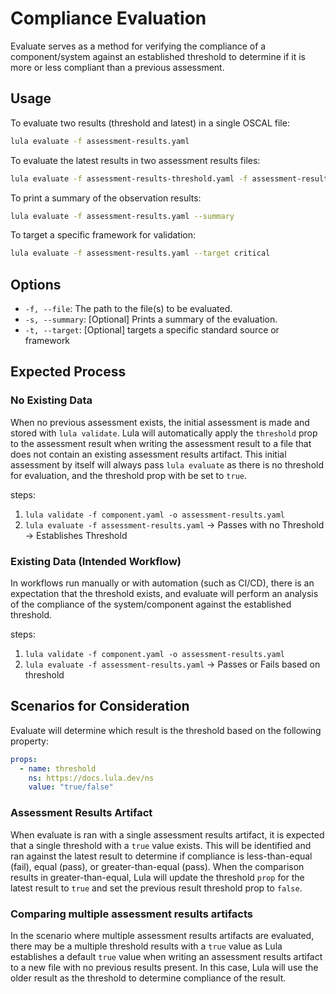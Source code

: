 # Compliance Evaluation

Evaluate serves as a method for verifying the compliance of a component/system against an established threshold to determine if it is more or less compliant than a previous assessment. 

## Usage

To evaluate two results (threshold and latest) in a single OSCAL file:
```bash
lula evaluate -f assessment-results.yaml
```

To evaluate the latest results in two assessment results files:
```bash
lula evaluate -f assessment-results-threshold.yaml -f assessment-results-new.yaml
```

To print a summary of the observation results:
```bash
lula evaluate -f assessment-results.yaml --summary
```

To target a specific framework for validation:
```bash
lula evaluate -f assessment-results.yaml --target critical
```

## Options

- `-f, --file`: The path to the file(s) to be evaluated.
- `-s, --summary`: [Optional] Prints a summary of the evaluation.
- `-t, --target`: [Optional] targets a specific standard source or framework

## Expected Process

### No Existing Data

When no previous assessment exists, the initial assessment is made and stored with `lula validate`. Lula will automatically apply the `threshold` prop to the assessment result when writing the assessment result to a file that does not contain an existing assessment results artifact. This initial assessment by itself will always pass `lula evaluate` as there is no threshold for evaluation, and the threshold prop with be set to `true`.

steps:
1. `lula validate -f component.yaml -o assessment-results.yaml`
2. `lula evaluate -f assessment-results.yaml` -> Passes with no Threshold -> Establishes Threshold

### Existing Data (Intended Workflow)

In workflows run manually or with automation (such as CI/CD), there is an expectation that the threshold exists, and evaluate will perform an analysis of the compliance of the system/component against the established threshold.

steps:
1. `lula validate -f component.yaml -o assessment-results.yaml`
2. `lula evaluate -f assessment-results.yaml` -> Passes or Fails based on threshold


## Scenarios for Consideration

Evaluate will determine which result is the threshold based on the following property:
```yaml
props:
  - name: threshold
    ns: https://docs.lula.dev/ns
    value: "true/false"
```

### Assessment Results Artifact

When evaluate is ran with a single assessment results artifact, it is expected that a single threshold with a `true` value exists. This will be identified and ran against the latest result to determine if compliance is less-than-equal (fail), equal (pass), or greater-than-equal (pass). When the comparison results in greater-than-equal, Lula will update the threshold `prop` for the latest result to `true` and set the previous result threshold prop to `false`.

### Comparing multiple assessment results artifacts

In the scenario where multiple assessment results artifacts are evaluated, there may be a multiple threshold results with a `true` value as Lula establishes a default `true` value when writing an assessment results artifact to a new file with no previous results present. In this case, Lula will use the older result as the threshold to determine compliance of the result.